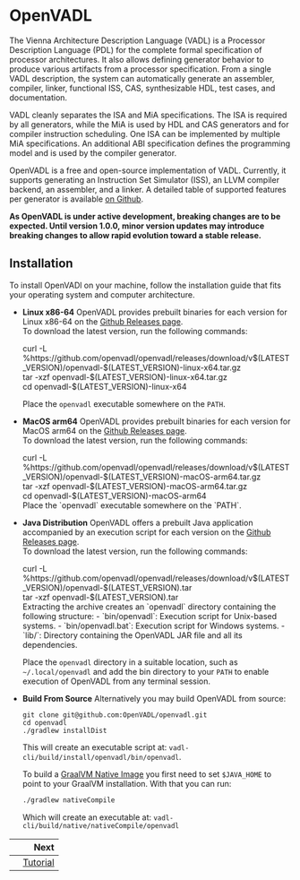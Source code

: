 # OpenVADL

The Vienna Architecture Description Language (VADL) is a Processor Description Language (PDL) for the complete formal
specification of processor architectures. It also allows defining generator behavior to produce various artifacts from a
processor specification. From a single VADL description, the system can automatically generate an assembler, compiler,
linker, functional ISS, CAS, synthesizable HDL, test cases, and documentation.

VADL cleanly separates the ISA and MiA specifications. The ISA is required by all generators, while the MiA is used by
HDL and CAS generators and for compiler instruction scheduling. One ISA can be implemented by multiple MiA
specifications. An additional ABI specification defines the programming model and is used by the compiler generator.

OpenVADL is a free and open-source implementation of VADL. Currently, it supports generating an Instruction Set
Simulator (ISS), an LLVM compiler backend, an assembler, and a linker.
A detailed table of supported features per generator is
available [on Github](https://github.com/OpenVADL/openvadl/issues/88).

**As OpenVADL is under active development, breaking changes are to be expected.
Until version 1.0.0, minor version updates may introduce breaking changes to allow rapid evolution toward a stable
release.**

## Installation

To install OpenVADl on your machine, follow the installation guide that fits your operating system and
computer architecture.

<div class="tabbed">

- <b class="tab-title">Linux x86-64</b>
  OpenVADL provides prebuilt binaries for each version for Linux x86-64 on
  the [Github Releases page](https://github.com/OpenVADL/openvadl/releases).  
  To download the latest version, run the following commands:
  <div class="fragment">
  <div class="line">curl -L %https://github.com/openvadl/openvadl/releases/download/v$(LATEST_VERSION)/openvadl-$(LATEST_VERSION)-linux-x64.tar.gz</div>
  <div class="line">tar -xzf openvadl-$(LATEST_VERSION)-linux-x64.tar.gz</div>
  <div class="line">cd openvadl-$(LATEST_VERSION)-linux-x64</div>
  </div>

  Place the `openvadl` executable somewhere on the `PATH`.

- <b class="tab-title">MacOS arm64</b>
  OpenVADL provides prebuilt binaries for each version for MacOS arm64 on
  the [Github Releases page](https://github.com/OpenVADL/openvadl/releases).  
  To download the latest version, run the following commands:
  <div class="fragment">
  <div class="line">curl -L %https://github.com/openvadl/openvadl/releases/download/v$(LATEST_VERSION)/openvadl-$(LATEST_VERSION)-macOS-arm64.tar.gz</div>
  <div class="line">tar -xzf openvadl-$(LATEST_VERSION)-macOS-arm64.tar.gz</div>
  <div class="line">cd openvadl-$(LATEST_VERSION)-macOS-arm64</div>
  </div>
  Place the `openvadl` executable somewhere on the `PATH`. 

- <b class="tab-title">Java Distribution</b>
  OpenVADL offers a prebuilt Java application accompanied by an execution script for each version on
  the [Github Releases page](https://github.com/OpenVADL/openvadl/releases).  
  To download the latest version, run the following commands:
  <div class="fragment">
  <div class="line">curl -L %https://github.com/openvadl/openvadl/releases/download/v$(LATEST_VERSION)/openvadl-$(LATEST_VERSION).tar</div>
  <div class="line">tar -xzf openvadl-$(LATEST_VERSION).tar</div>
  </div>
  Extracting the archive creates an `openvadl` directory containing the following structure:
    - `bin/openvadl`: Execution script for Unix-based systems.
    - `bin/openvadl.bat`: Execution script for Windows systems.
    - `lib/`: Directory containing the OpenVADL JAR file and all its dependencies.

  Place the `openvadl` directory in a suitable location, such as `~/.local/openvadl` and add the bin directory to your
  `PATH` to enable execution of OpenVADL from any terminal session.

- <b class="tab-title">Build From Source</b>
  Alternatively you may build OpenVADL from source:
  ```
  git clone git@github.com:OpenVADL/openvadl.git
  cd openvadl
  ./gradlew installDist 
  ```
  This will create an executable script at: `vadl-cli/build/install/openvadl/bin/openvadl`.

  To build a [GraalVM Native Image](https://www.graalvm.org/latest/reference-manual/native-image/) you first need to set
  `$JAVA_HOME` to point to your GraalVM installation.
  With that you can run:

  ```bash
  ./gradlew nativeCompile
  ```

  Which will create an executable at: `vadl-cli/build/native/nativeCompile/openvadl`

</div>

<div class="section_buttons">

|                   |                      Next |
|:------------------|--------------------------:|
|                   | [Tutorial](tutorial.html) |

</div>
